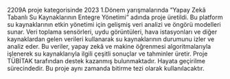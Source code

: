 2209A proje kategorisinde 2023 1.Dönem yarışmalarında “Yapay Zekâ Tabanlı Su Kaynaklarının 
Entegre Yönetimi” adında proje üretildi. Bu platform su kaynaklarının etkin yönetimi için gelişmiş veri 
analizi ve öngörü modelleri sunar. Veri toplama sensörleri, uydu görüntüleri, hava istasyonları ve 
diğer kaynaklardan gelen verileri kullanarak su kaynaklarının durumunu izler ve analiz eder. Bu 
veriler, yapay zekâ ve makine öğrenmesi algoritmalarıyla işlenerek su kaynaklarıyla ilgili çeşitli 
sonuçlar ve tahminler üretir. Proje TÜBİTAK tarafından destek kazanmış bulunmaktadır. Hayata 
geçirilme sürecindedir. Bu proje aynı zamanda bitirme tezi olarak kullanılacaktır.
